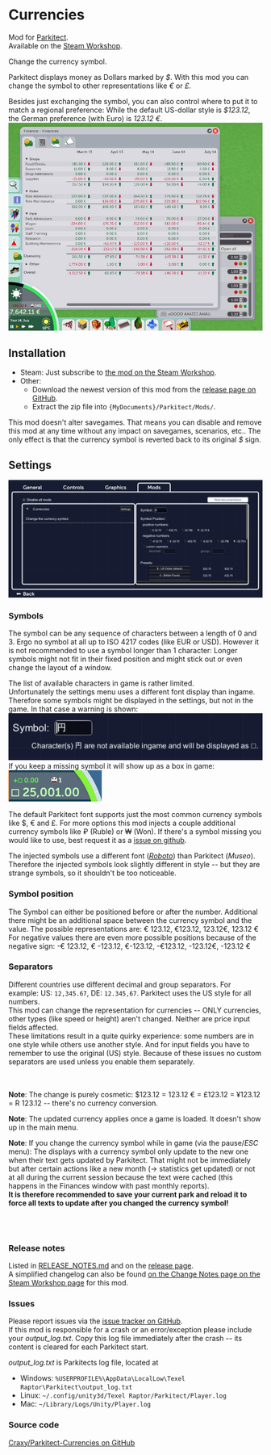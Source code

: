 Currencies
===============
Mod for [Parkitect](http://themeparkitect.com/).  
Available on the [Steam Workshop](https://steamcommunity.com/sharedfiles/filedetails/?id=1576312321).

Change the currency symbol.  


Parkitect displays money as Dollars marked by *$*. With this mod you can change the symbol to other representations like *€* or *£*.  

Besides just exchanging the symbol, you can also control where to put it to match a regional preference: While the default US-dollar style is *$123.12*, the German preference (with Euro) is *123.12 €*.  
![settings](./docs/files/img/ExampleEuro.png)

## Installation
* Steam: Just subscribe to [the mod on the Steam Workshop](https://steamcommunity.com/sharedfiles/filedetails/?id=1576312321).
* Other:
  * Download the newest version of this mod from the [release page on GitHub](https://github.com/Craxy/Parkitect-Currencies/releases).
  * Extract the zip file into `{MyDocuments}/Parkitect/Mods/`.

This mod doesn't alter savegames. That means you can disable and remove this mod at any time without any impact on savegames, scenarios, etc.. The only effect is that the currency symbol is reverted back to its original *$* sign.

## Settings 
![Settings](./docs/files/img/SettingsMenu.png)
### Symbols
The symbol can be any sequence of characters between a length of 0 and 3. Ergo no symbol at all up to ISO 4217 codes (like EUR or USD). However it is not recommended to use a symbol longer than 1 character: Longer symbols might not fit in their fixed position and might stick out or even change the layout of a window.  

The list of available characters in game is rather limited.  
Unfortunately the settings menu uses a different font display than ingame. Therefore some symbols might be displayed in the settings, but not in the game. In that case a warning is shown:
![Missing character](./docs/files/img/SettingsMenu_Missing.png)  
If you keep a missing symbol it will show up as a box in game:  
![Missing character](./docs/files/img/Ingame_Missing.png)  

The default Parkitect font supports just the most common currency symbols like $, € and £. For more options this mod injects a couple additional currency symbols like ₽ (Ruble) or ₩ (Won). If there's a symbol missing you would like to use, best request it as a [issue on github](https://github.com/Craxy/Parkitect-Currencies/issues).

The injected symbols use a different font ([*Roboto*](https://fonts.google.com/specimen/Roboto)) than Parkitect (*Museo*). Therefore the injected symbols look slightly different in style -- but they are strange symbols, so it shouldn't be too noticeable.

### Symbol position
The Symbol can either be positioned before or after the number. Additional there might be an additional space between the currency symbol and the value. The possible representations are: € 123.12, €123.12, 123.12€, 123.12 €  
For negative values there are even more possible positions because of the negative sign: 
-€ 123.12, € -123.12, €-123.12, -€123.12, -123.12€, -123.12 €  

### Separators
Different countries use different decimal and group separators. For example: US: `12,345.67`, DE: `12.345,67`.  Parkitect uses the US style for all numbers.  
This mod can change the representation for currencies -- ONLY currencies, other types (like speed or height) aren't changed. Neither are price input fields affected.  
These limitations result in a quite quirky experience: some numbers are in one style while others use another style. And for input fields you have to remember to use the original (US) style. Because of these issues no custom separators are used unless you enable them separately.

<br></br>
**Note**: The change is purely cosmetic: $123.12 = 123.12 € = £123.12 = ¥123.12 = R 123.12 -- there's no currency conversion.

**Note**: The updated currency applies once a game is loaded. It doesn't show up in the main menu.

**Note**: If you change the currency symbol while in game (via the pause/*ESC* menu): The displays with a currency symbol only update to the new one when their text gets updated by Parkitect. That might not be immediately but after certain actions like a new month (-> statistics get updated) or not at all during the current session because the text were cached (this happens in the Finances window with past monthly reports).  
**It is therefore recommended to save your current park and reload it to force all texts to update after you changed the currency symbol!**

<br></br>

### Release notes
Listed in [RELEASE_NOTES.md](./RELEASE_NOTES.md) and on the [release page](https://github.com/Craxy/Parkitect-Currencies/releases).  
A simplified changelog can also be found [on the Change Notes page on the Steam Workshop page](https://steamcommunity.com/sharedfiles/filedetails/changelog/1576312321) for this mod.

### Issues
Please report issues via the [issue tracker on GitHub](https://github.com/Craxy/Parkitect-Currencies/issues).  
If this mod is responsible for a crash or an error/exception please include your *output_log.txt*. Copy this log file immediately after the crash -- its content is cleared for each Parkitect start.  

*output_log.txt* is Parkitects log file, located at 
* Windows: `%USERPROFILE%\AppData\LocalLow\Texel Raptor\Parkitect\output_log.txt`
* Linux: `~/.config/unity3d/Texel Raptor/Parkitect/Player.log`
* Mac: `~/Library/Logs/Unity/Player.log`

### Source code
[Craxy/Parkitect-Currencies on GitHub](https://github.com/Craxy/Parkitect-Currencies)
